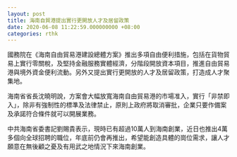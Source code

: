 ```yaml
---
layout: post
title: 海南自貿港提出實行更開放人才及居留政策
date: 2020-06-08 11:22:59.000000000 +08:00
categories: rthk
---
```


國務院在《海南自由貿易港建設總體方案》推出多項自由便利措施，包括在貨物貿易上實行零關稅，及堅持金融服務實體經濟，分階段開放資本項目，推進自由貿易港與境外資金便利流動。另外又提出實行更開放的人才及居留政策，打造成人才聚集地。

海南省省長沈曉明說，方案會大幅放寬海南自由貿易港的市場准入，實行「非禁即入」，除非有強制性的標準及法律禁止，原則上政府將取消審批，企業只要作備案及承諾符合條件就可以開展業務。

中共海南省委書記劉賜貴表示，現時已有超過10萬人到海南創業，近日也推出4萬多個向全球招聘的職位，年底前仍會再推出，希望能創造具體的崗位需求，讓人才願意在無後顧之憂及有用武之地情況下來海南創業。

